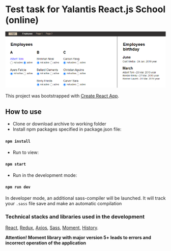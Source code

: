 # Test task for Yalantis React.js School (online)

![](src/pic/scr-15-05-2021-emploees.png "emploees page")

This project was bootstrapped with [Create React App](https://github.com/facebook/create-react-app).

## How to use

- Сlone or download archive to working folder
- Install npm packages specified in package.json file:

#### `npm install`

- Run to view:

#### `npm start`

- Run in the development mode:

#### `npm run dev`

In developer mode, an additional sass-compiler will be launched. It will track your `.sass` file save and make an
automatic compilation

### Technical stacks and libraries used in the development

[React](https://www.npmjs.com/package/react), [Redux](https://www.npmjs.com/package/redux),
[Axios](https://www.npmjs.com/package/axios), [Sass](https://www.npmjs.com/package/node-sass),
[Moment](https://www.npmjs.com/package/moment), [History](https://www.npmjs.com/package/history).

**Attention! Moment library with major version 5+ leads to errors and incorrect operation of the application**
